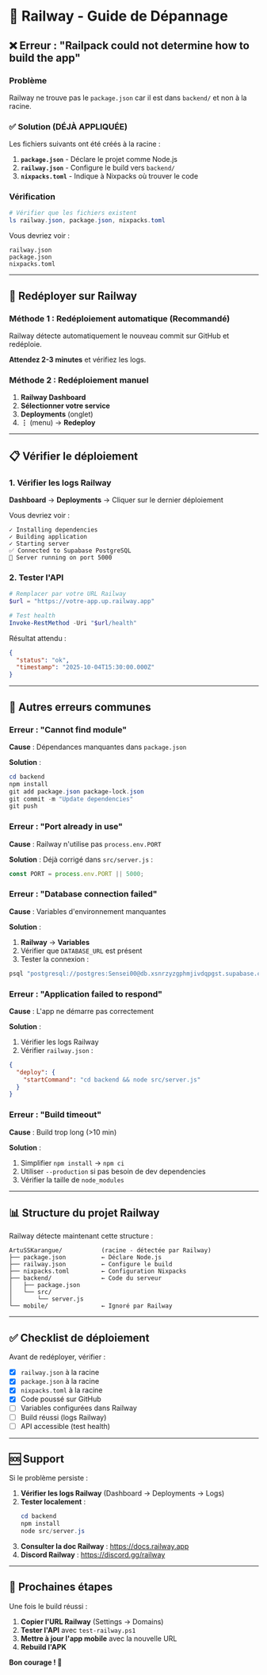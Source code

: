 # 🔧 Railway - Guide de Dépannage

## ❌ Erreur : "Railpack could not determine how to build the app"

### Problème
Railway ne trouve pas le `package.json` car il est dans `backend/` et non à la racine.

### ✅ Solution (DÉJÀ APPLIQUÉE)

Les fichiers suivants ont été créés à la racine :

1. **`package.json`** - Déclare le projet comme Node.js
2. **`railway.json`** - Configure le build vers `backend/`
3. **`nixpacks.toml`** - Indique à Nixpacks où trouver le code

### Vérification

```powershell
# Vérifier que les fichiers existent
ls railway.json, package.json, nixpacks.toml
```

Vous devriez voir :
```
railway.json
package.json
nixpacks.toml
```

---

## 🔄 Redéployer sur Railway

### Méthode 1 : Redéploiement automatique (Recommandé)

Railway détecte automatiquement le nouveau commit sur GitHub et redéploie.

**Attendez 2-3 minutes** et vérifiez les logs.

### Méthode 2 : Redéploiement manuel

1. **Railway Dashboard**
2. **Sélectionner votre service**
3. **Deployments** (onglet)
4. **⋮** (menu) → **Redeploy**

---

## 📋 Vérifier le déploiement

### 1. Vérifier les logs Railway

**Dashboard** → **Deployments** → Cliquer sur le dernier déploiement

Vous devriez voir :
```
✓ Installing dependencies
✓ Building application
✓ Starting server
✅ Connected to Supabase PostgreSQL
🚀 Server running on port 5000
```

### 2. Tester l'API

```powershell
# Remplacer par votre URL Railway
$url = "https://votre-app.up.railway.app"

# Test health
Invoke-RestMethod -Uri "$url/health"
```

Résultat attendu :
```json
{
  "status": "ok",
  "timestamp": "2025-10-04T15:30:00.000Z"
}
```

---

## 🐛 Autres erreurs communes

### Erreur : "Cannot find module"

**Cause** : Dépendances manquantes dans `package.json`

**Solution** :
```powershell
cd backend
npm install
git add package.json package-lock.json
git commit -m "Update dependencies"
git push
```

### Erreur : "Port already in use"

**Cause** : Railway n'utilise pas `process.env.PORT`

**Solution** : Déjà corrigé dans `src/server.js` :
```javascript
const PORT = process.env.PORT || 5000;
```

### Erreur : "Database connection failed"

**Cause** : Variables d'environnement manquantes

**Solution** :
1. **Railway** → **Variables**
2. Vérifier que `DATABASE_URL` est présent
3. Tester la connexion :
```powershell
psql "postgresql://postgres:Sensei00@db.xsnrzyzgphmjivdqpgst.supabase.co:5432/postgres"
```

### Erreur : "Application failed to respond"

**Cause** : L'app ne démarre pas correctement

**Solution** :
1. Vérifier les logs Railway
2. Vérifier `railway.json` :
```json
{
  "deploy": {
    "startCommand": "cd backend && node src/server.js"
  }
}
```

### Erreur : "Build timeout"

**Cause** : Build trop long (>10 min)

**Solution** :
1. Simplifier `npm install` → `npm ci`
2. Utiliser `--production` si pas besoin de dev dependencies
3. Vérifier la taille de `node_modules`

---

## 📊 Structure du projet Railway

Railway détecte maintenant cette structure :

```
ArtuSSKarangue/           (racine - détectée par Railway)
├── package.json          ← Déclare Node.js
├── railway.json          ← Configure le build
├── nixpacks.toml         ← Configuration Nixpacks
├── backend/              ← Code du serveur
│   ├── package.json
│   └── src/
│       └── server.js
└── mobile/               ← Ignoré par Railway
```

---

## ✅ Checklist de déploiement

Avant de redéployer, vérifier :

- [x] `railway.json` à la racine
- [x] `package.json` à la racine
- [x] `nixpacks.toml` à la racine
- [x] Code poussé sur GitHub
- [ ] Variables configurées dans Railway
- [ ] Build réussi (logs Railway)
- [ ] API accessible (test health)

---

## 🆘 Support

Si le problème persiste :

1. **Vérifier les logs Railway** (Dashboard → Deployments → Logs)
2. **Tester localement** :
   ```powershell
   cd backend
   npm install
   node src/server.js
   ```
3. **Consulter la doc Railway** : https://docs.railway.app
4. **Discord Railway** : https://discord.gg/railway

---

## 🎯 Prochaines étapes

Une fois le build réussi :

1. **Copier l'URL Railway** (Settings → Domains)
2. **Tester l'API** avec `test-railway.ps1`
3. **Mettre à jour l'app mobile** avec la nouvelle URL
4. **Rebuild l'APK**

**Bon courage ! 🚀**
